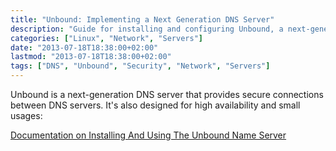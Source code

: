 ```yaml
---
title: "Unbound: Implementing a Next Generation DNS Server"
description: "Guide for installing and configuring Unbound, a next-generation DNS server with secure connections and high availability."
categories: ["Linux", "Network", "Servers"]
date: "2013-07-18T18:38:00+02:00"
lastmod: "2013-07-18T18:38:00+02:00"
tags: ["DNS", "Unbound", "Security", "Network", "Servers"]
---
```


Unbound is a next-generation DNS server that provides secure connections between DNS servers. It's also designed for high availability and small usages:

[Documentation on Installing And Using The Unbound Name Server](../../static/pdf/installing_and_using_the_unbound_name_server.pdf)
